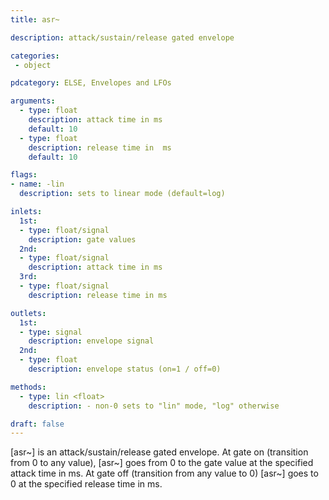 ```yaml
---
title: asr~

description: attack/sustain/release gated envelope

categories:
 - object

pdcategory: ELSE, Envelopes and LFOs

arguments:
  - type: float
    description: attack time in ms
    default: 10
  - type: float
    description: release time in  ms
    default: 10

flags:
- name: -lin
  description: sets to linear mode (default=log)

inlets:
  1st:
  - type: float/signal
    description: gate values
  2nd:
  - type: float/signal
    description: attack time in ms
  3rd:
  - type: float/signal
    description: release time in ms

outlets:
  1st:
  - type: signal
    description: envelope signal
  2nd:
  - type: float
    description: envelope status (on=1 / off=0)

methods:
  - type: lin <float>
    description: - non-0 sets to "lin" mode, "log" otherwise

draft: false
---
```


[asr~] is an attack/sustain/release gated envelope. At gate on (transition from 0 to any value), [asr~] goes from 0 to the gate value at the specified attack time in ms. At gate off (transition from any value to 0) [asr~] goes to 0 at the specified release time in ms.
